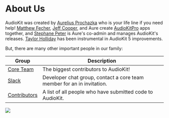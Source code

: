 #  About Us

AudioKit was created by
[Aurelius Prochazka](https://github.com/aure) who is your life line if you need help!
[Matthew Fecher](https://github.com/analogcode),
[Jeff Cooper](https://github.com/eljeff), and Aure create [AudioKitPro](https://audiokitpro.com/) apps together, and
[Stephane Peter](https://github.com/megastep) is Aure's co-admin and manages AudioKit's releases.
[Taylor Holliday](https://github.com/wtholliday) has been instrumental in AudioKit 5 improvements.

But, there are many other important people in our family:

| Group                                                                    | Description                                                            |
| ------------------------------------------------------------------------ | ---------------------------------------------------------------------- |
| [Core Team](https://github.com/orgs/AudioKit/people)                     | The biggest contributors to AudioKit!                                  |
| [Slack](https://audiokit.slack.com)                                      | Developer chat group, contact a core team member for an in invitation. |
| [Contributors](https://github.com/AudioKit/AudioKit/graphs/contributors) | A list of all people who have submitted code to AudioKit.              |

<a href="https://github.com/AudioKit/AudioKit/graphs/contributors"><img src="https://opencollective.com/AudioKit/contributors.svg?width=890&button=false" /></a>
